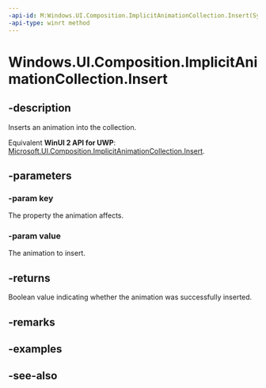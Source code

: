 ```yaml
---
-api-id: M:Windows.UI.Composition.ImplicitAnimationCollection.Insert(System.String,Windows.UI.Composition.ICompositionAnimationBase)
-api-type: winrt method
---
```


<!-- Method syntax
public bool Insert(System.String key, Windows.UI.Composition.ICompositionAnimationBase value)
-->

# Windows.UI.Composition.ImplicitAnimationCollection.Insert

## -description
Inserts an animation into the collection.

Equivalent **WinUI 2 API for UWP**: [Microsoft.UI.Composition.ImplicitAnimationCollection.Insert](/windows/winui/api/microsoft.ui.composition.implicitanimationcollection.insert).

## -parameters
### -param key
The property the animation affects.

### -param value
The animation to insert.

## -returns
Boolean value indicating whether the animation was successfully inserted.

## -remarks

## -examples

## -see-also
